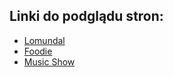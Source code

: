 <h2>Linki do podglądu stron:</h2>

- [Lomundal](https://marlily.github.io/lomundal/src/)
- [Foodie](https://marlily.github.io/foodie/)
- [Music Show](marlily.github.io/music-show/)
